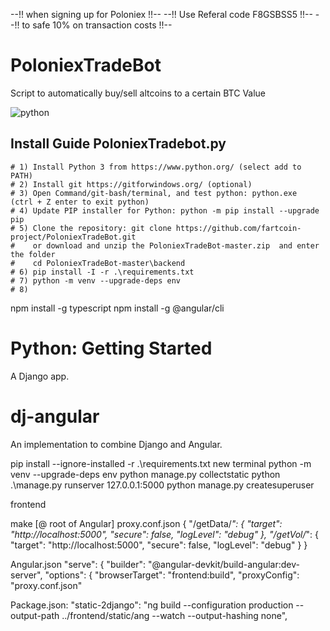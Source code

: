--!! when signing up for Poloniex  !!--
--!! Use Referal code F8GSBSS5 !!--
--!! to safe 10% on transaction costs !!--

# PoloniexTradeBot
Script to automatically buy/sell altcoins to a certain BTC Value

![python](https://img.shields.io/badge/python-2.7%20%26%203-blue.svg)

## Install Guide PoloniexTradebot.py
```
# 1) Install Python 3 from https://www.python.org/ (select add to PATH)
# 2) Install git https://gitforwindows.org/ (optional)
# 3) Open Command/git-bash/terminal, and test python: python.exe  (ctrl + Z enter to exit python)
# 4) Update PIP installer for Python: python -m pip install --upgrade pip
# 5) Clone the repository: git clone https://github.com/fartcoin-project/PoloniexTradeBot.git
#    or download and unzip the PoloniexTradeBot-master.zip  and enter the folder
#    cd PoloniexTradeBot-master\backend
# 6) pip install -I -r .\requirements.txt
# 7) python -m venv --upgrade-deps env
# 8) 
```
npm install -g typescript
npm install -g @angular/cli


# Python: Getting Started

A Django app.


# dj-angular
An implementation to combine Django and Angular.

pip install --ignore-installed -r .\requirements.txt
new terminal
python -m venv --upgrade-deps env
python manage.py collectstatic
python .\manage.py runserver 127.0.0.1:5000
python manage.py createsuperuser

frontend

make [@ root of Angular] proxy.conf.json
{
"/getData/*": {
    "target": "http://localhost:5000",
    "secure": false,
    "logLevel": "debug"
},
"/getVol/*": {
    "target": "http://localhost:5000",
    "secure": false,
    "logLevel": "debug"
}
}


Angular.json
"serve": {
    "builder": "@angular-devkit/build-angular:dev-server",
        "options": {
            "browserTarget": "frontend:build",
            "proxyConfig": "proxy.conf.json"


Package.json:
"static-2django": "ng build  --configuration production  --output-path ../frontend/static/ang --watch --output-hashing none",



